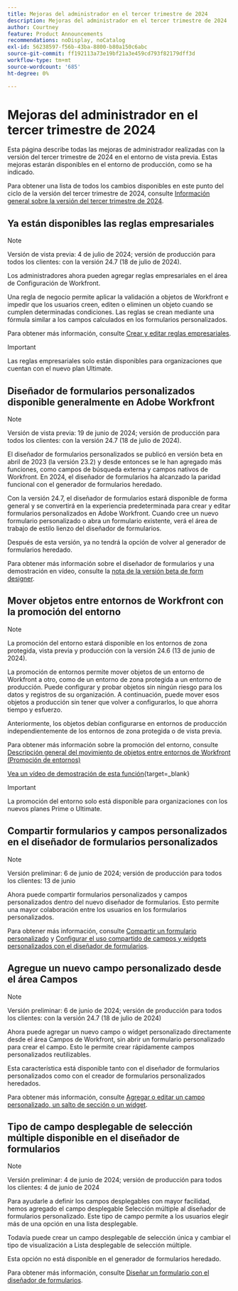 ```yaml
---
title: Mejoras del administrador en el tercer trimestre de 2024
description: Mejoras del administrador en el tercer trimestre de 2024
author: Courtney
feature: Product Announcements
recommendations: noDisplay, noCatalog
exl-id: 56238597-f56b-43ba-8800-b80a150c6abc
source-git-commit: ff192113a73e19bf21a3e459cd793f82179dff3d
workflow-type: tm+mt
source-wordcount: '685'
ht-degree: 0%

---
```


# Mejoras del administrador en el tercer trimestre de 2024

Esta página describe todas las mejoras de administrador realizadas con la versión del tercer trimestre de 2024 en el entorno de vista previa. Estas mejoras estarán disponibles en el entorno de producción, como se ha indicado.

Para obtener una lista de todos los cambios disponibles en este punto del ciclo de la versión del tercer trimestre de 2024, consulte [Información general sobre la versión del tercer trimestre de 2024](/help/quicksilver/product-announcements/product-releases/24-q3-release-activity/24-q3-release-overview.md).

## Ya están disponibles las reglas empresariales

>[!NOTE]
>
>Versión de vista previa: 4 de julio de 2024; versión de producción para todos los clientes: con la versión 24.7 (18 de julio de 2024).

Los administradores ahora pueden agregar reglas empresariales en el área de Configuración de Workfront.

Una regla de negocio permite aplicar la validación a objetos de Workfront e impedir que los usuarios creen, editen o eliminen un objeto cuando se cumplen determinadas condiciones. Las reglas se crean mediante una fórmula similar a los campos calculados en los formularios personalizados.

Para obtener más información, consulte [Crear y editar reglas empresariales](/help/quicksilver/administration-and-setup/set-up-workfront/configure-system-defaults/business-rules.md).

>[!IMPORTANT]
>
>Las reglas empresariales solo están disponibles para organizaciones que cuentan con el nuevo plan Ultimate.

## Diseñador de formularios personalizados disponible generalmente en Adobe Workfront

>[!NOTE]
>
>Versión de vista previa: 19 de junio de 2024; versión de producción para todos los clientes: con la versión 24.7 (18 de julio de 2024).

El diseñador de formularios personalizados se publicó en versión beta en abril de 2023 (la versión 23.2) y desde entonces se le han agregado más funciones, como campos de búsqueda externa y campos nativos de Workfront. En 2024, el diseñador de formularios ha alcanzado la paridad funcional con el generador de formularios heredado.

Con la versión 24.7, el diseñador de formularios estará disponible de forma general y se convertirá en la experiencia predeterminada para crear y editar formularios personalizados en Adobe Workfront. Cuando cree un nuevo formulario personalizado o abra un formulario existente, verá el área de trabajo de estilo lienzo del diseñador de formularios.

Después de esta versión, ya no tendrá la opción de volver al generador de formularios heredado.

Para obtener más información sobre el diseñador de formularios y una demostración en vídeo, consulte la [nota de la versión beta de form designer](/help/quicksilver/product-announcements/product-releases/23.2-release-activity/23-2-admin-enhancements.md).

## Mover objetos entre entornos de Workfront con la promoción del entorno

>[!NOTE]
>
>La promoción del entorno estará disponible en los entornos de zona protegida, vista previa y producción con la versión 24.6 (13 de junio de 2024).

La promoción de entornos permite mover objetos de un entorno de Workfront a otro, como de un entorno de zona protegida a un entorno de producción. Puede configurar y probar objetos sin ningún riesgo para los datos y registros de su organización. A continuación, puede mover esos objetos a producción sin tener que volver a configurarlos, lo que ahorra tiempo y esfuerzo.

Anteriormente, los objetos debían configurarse en entornos de producción independientemente de los entornos de zona protegida o de vista previa.

Para obtener más información sobre la promoción del entorno, consulte [Descripción general del movimiento de objetos entre entornos de Workfront (Promoción de entornos)](/help/quicksilver/administration-and-setup/set-up-workfront/workfront-testing-environments/environment-promotion-in-wf.md)

[Vea un vídeo de demostración de esta función](https://video.tv.adobe.com/v/3429735/){target=_blank}

>[!IMPORTANT]
>
>La promoción del entorno solo está disponible para organizaciones con los nuevos planes Prime o Ultimate.
>

## Compartir formularios y campos personalizados en el diseñador de formularios personalizados

>[!NOTE]
>
>Versión preliminar: 6 de junio de 2024; versión de producción para todos los clientes: 13 de junio

Ahora puede compartir formularios personalizados y campos personalizados dentro del nuevo diseñador de formularios. Esto permite una mayor colaboración entre los usuarios en los formularios personalizados.

Para obtener más información, consulte [Compartir un formulario personalizado](/help/quicksilver/administration-and-setup/customize-workfront/create-manage-custom-forms/share-access-to-a-custom-form.md) y [Configurar el uso compartido de campos y widgets personalizados con el diseñador de formularios](/help/quicksilver/administration-and-setup/customize-workfront/create-manage-custom-forms/form-designer/manage-a-form/share-custom-fields.md).

## Agregue un nuevo campo personalizado desde el área Campos

>[!NOTE]
>
>Versión preliminar: 6 de junio de 2024; versión de producción para todos los clientes: con la versión 24.7 (18 de julio de 2024)

Ahora puede agregar un nuevo campo o widget personalizado directamente desde el área Campos de Workfront, sin abrir un formulario personalizado para crear el campo. Esto le permite crear rápidamente campos personalizados reutilizables.

Esta característica está disponible tanto con el diseñador de formularios personalizados como con el creador de formularios personalizados heredados.

Para obtener más información, consulte [Agregar o editar un campo personalizado, un salto de sección o un widget](/help/quicksilver/administration-and-setup/customize-workfront/create-manage-custom-forms/edit-a-custom-field.md).

## Tipo de campo desplegable de selección múltiple disponible en el diseñador de formularios

>[!NOTE]
>
>Versión preliminar: 4 de junio de 2024; versión de producción para todos los clientes: 4 de junio de 2024

Para ayudarle a definir los campos desplegables con mayor facilidad, hemos agregado el campo desplegable Selección múltiple al diseñador de formularios personalizado. Este tipo de campo permite a los usuarios elegir más de una opción en una lista desplegable.

Todavía puede crear un campo desplegable de selección única y cambiar el tipo de visualización a Lista desplegable de selección múltiple.

Esta opción no está disponible en el generador de formularios heredado.

Para obtener más información, consulte [Diseñar un formulario con el diseñador de formularios](/help/quicksilver/administration-and-setup/customize-workfront/create-manage-custom-forms/form-designer/design-a-form/design-a-form.md).
